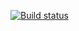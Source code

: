 [![Build status](https://ci.appveyor.com/api/projects/status/kjopx0qqnxqyjwka?svg=true)](https://ci.appveyor.com/project/Andy-Pe/web-interface-testing-selenium)
